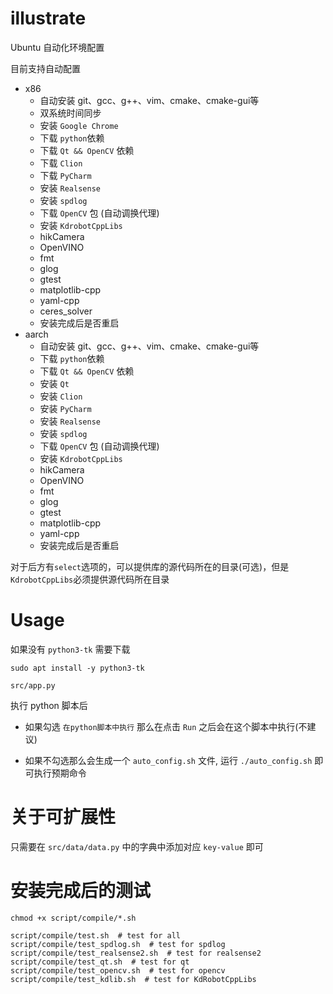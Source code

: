 # illustrate

Ubuntu 自动化环境配置

目前支持自动配置
- x86
  - 自动安装 git、gcc、g++、vim、cmake、cmake-gui等
  - 双系统时间同步
  - 安装 `Google Chrome`
  - 下载 `python`依赖
  - 下载 `Qt && OpenCV` 依赖
  - 下载 `Clion`
  - 下载 `PyCharm`
  - 安装 `Realsense`
  - 安装 `spdlog`
  - 下载 `OpenCV` 包 (自动调换代理)
  - 安装 `KdrobotCppLibs`
  - hikCamera
  - OpenVINO
  - fmt
  - glog
  - gtest
  - matplotlib-cpp
  - yaml-cpp
  - ceres_solver
  - 安装完成后是否重启
- aarch
  - 自动安装 git、gcc、g++、vim、cmake、cmake-gui等
  - 下载 `python`依赖
  - 下载 `Qt && OpenCV` 依赖
  - 安装 `Qt`
  - 安装 `Clion`
  - 安装 `PyCharm`
  - 安装 `Realsense`
  - 安装 `spdlog`
  - 下载 `OpenCV` 包 (自动调换代理)
  - 安装 `KdrobotCppLibs`
  - hikCamera
  - OpenVINO
  - fmt
  - glog
  - gtest
  - matplotlib-cpp
  - yaml-cpp
  - 安装完成后是否重启

对于后方有`select`选项的，可以提供库的源代码所在的目录(可选)，但是`KdrobotCppLibs`必须提供源代码所在目录

# Usage

如果没有 `python3-tk` 需要下载
```shell
sudo apt install -y python3-tk
```

```shell
src/app.py
```

执行 python 脚本后

- 如果勾选 `在python脚本中执行` 那么在点击 `Run` 之后会在这个脚本中执行(不建议)

- 如果不勾选那么会生成一个 `auto_config.sh` 文件, 运行 `./auto_config.sh` 即可执行预期命令

# 关于可扩展性

只需要在 `src/data/data.py` 中的字典中添加对应 `key-value` 即可

# 安装完成后的测试

```shell
chmod +x script/compile/*.sh

script/compile/test.sh  # test for all
script/compile/test_spdlog.sh  # test for spdlog
script/compile/test_realsense2.sh  # test for realsense2
script/compile/test_qt.sh  # test for qt
script/compile/test_opencv.sh  # test for opencv
script/compile/test_kdlib.sh  # test for KdRobotCppLibs
```

